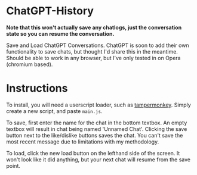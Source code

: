 # ChatGPT-History
**Note that this won't actually save any chatlogs, just the conversation state so you can resume the conversation.**

Save and Load ChatGPT Conversations. ChatGPT is soon to add their own functionality to save chats, but thought I'd share this in the meantime. Should be able to work in any browser, but I've only tested in on Opera (chromium based).

# Instructions

To install, you will need a userscript loader, such as [tampermonkey](https://www.tampermonkey.net/). Simply create a new script, and paste `main.js`.

To save, first enter the name for the chat in the bottom textbox. An empty textbox will result in chat being named 'Unnamed Chat'. Clicking the save button next to the like/dislike buttons saves the chat. You can't save the most recent message due to limitations with my methodology.

To load, click the new load button on the lefthand side of the screen. It won't look like it did anything, but your next chat will resume from the save point.
